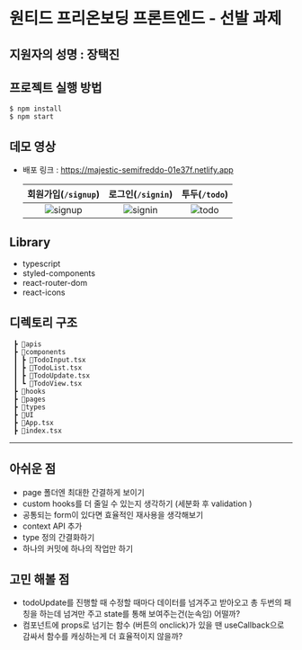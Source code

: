 # 원티드 프리온보딩 프론트엔드 - 선발 과제
## 지원자의 성명 : 장택진
## 프로젝트 실행 방법
```
$ npm install
$ npm start
```
## 데모 영상
- 배포 링크 : https://majestic-semifreddo-01e37f.netlify.app




  |회원가입(`/signup`)|로그인(`/signin`)|투두(`/todo`)|
  |:---:|:---:|:---:|
  |![signup](https://github.com/TaekJinJang/wanted-pre-onboarding-frontend/assets/93184838/2e97e99d-72bd-4cac-a828-ccdd4652d776)|![signin](https://github.com/TaekJinJang/wanted-pre-onboarding-frontend/assets/93184838/23cfddc5-b2fa-4730-a6ed-e20e80dfb265)|![todo](https://github.com/TaekJinJang/wanted-pre-onboarding-frontend/assets/93184838/957318f8-4820-4717-aaf6-57116d2979dc)|
## Library
- typescript
- styled-components
- react-router-dom
- react-icons
## 디렉토리 구조
```📦src
 ┣ 📂apis
 ┣ 📂components
 ┃ ┣ 📜TodoInput.tsx
 ┃ ┣ 📜TodoList.tsx
 ┃ ┣ 📜TodoUpdate.tsx
 ┃ ┗ 📜TodoView.tsx
 ┣ 📂hooks
 ┣ 📂pages
 ┣ 📂types
 ┣ 📂UI
 ┣ 📜App.tsx
 ┣ 📜index.tsx

 ```
 ----------------------------


 ## 아쉬운 점
 
 - page 폴더엔 최대한 간결하게 보이기
 - custom hooks를 더 줄일 수 있는지 생각하기 (세분화 후 validation )
 - 공통되는 form이 있다면 효율적인 재사용을 생각해보기
 - context API 추가
 - type 정의 간결화하기
 - 하나의 커밋에 하나의 작업만 하기

## 고민 해볼 점
- todoUpdate를 진행할 때 수정할 때마다 데이터를 넘겨주고 받아오고 총 두번의 패칭을 하는데 넘겨만 주고 state를 통해 보여주는건(눈속임) 어떨까?
- 컴포넌트에 props로 넘기는 함수 (버튼의 onclick)가 있을 땐 useCallback으로 감싸서 함수를 캐싱하는게 더 효율적이지 않을까?
